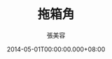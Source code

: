 ---
issue: 68
title: 拖箱角
author: 張美容
language: 海陸
date: 2014-05-01T00:00:00.000+08:00
topic: 懷想
difficulty: 2
wikidata: Q98095885
wikidata_link: https://www.wikidata.org/wiki/Q98095885
---